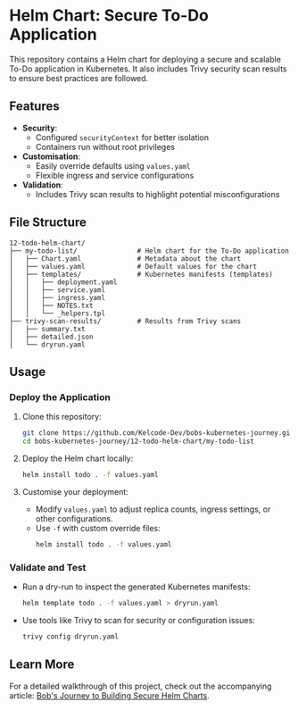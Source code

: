 # Helm Chart: Secure To-Do Application

This repository contains a Helm chart for deploying a secure and scalable To-Do application in Kubernetes. It also includes Trivy security scan results to ensure best practices are followed.

## Features
- **Security**:
  - Configured `securityContext` for better isolation
  - Containers run without root privileges
- **Customisation**:
  - Easily override defaults using `values.yaml`
  - Flexible ingress and service configurations
- **Validation**:
  - Includes Trivy scan results to highlight potential misconfigurations

## File Structure
```plaintext
12-todo-helm-chart/
├── my-todo-list/               # Helm chart for the To-Do application
│   ├── Chart.yaml              # Metadata about the chart
│   ├── values.yaml             # Default values for the chart
│   ├── templates/              # Kubernetes manifests (templates)
│   │   ├── deployment.yaml
│   │   ├── service.yaml
│   │   ├── ingress.yaml
│   │   ├── NOTES.txt
│   │   └── _helpers.tpl
├── trivy-scan-results/         # Results from Trivy scans
│   ├── summary.txt
│   ├── detailed.json
│   └── dryrun.yaml
```

## Usage

### Deploy the Application
1. Clone this repository:
   ```bash
   git clone https://github.com/Kelcode-Dev/bobs-kubernetes-journey.git
   cd bobs-kubernetes-journey/12-todo-helm-chart/my-todo-list
   ```
2. Deploy the Helm chart locally:
   ```bash
   helm install todo . -f values.yaml
   ```

3. Customise your deployment:
   - Modify `values.yaml` to adjust replica counts, ingress settings, or other configurations.
   - Use `-f` with custom override files:
     ```bash
     helm install todo . -f values.yaml
     ```

### Validate and Test
- Run a dry-run to inspect the generated Kubernetes manifests:
  ```bash
  helm template todo . -f values.yaml > dryrun.yaml
  ```
- Use tools like Trivy to scan for security or configuration issues:
  ```bash
  trivy config dryrun.yaml
  ```

## Learn More
For a detailed walkthrough of this project, check out the accompanying article: [Bob's Journey to Building Secure Helm Charts](https://kelcode.co.uk/build-a-secure-chart-for-a-todo-app/).
